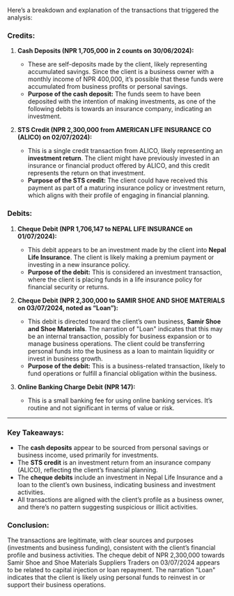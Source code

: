 Here’s a breakdown and explanation of the transactions that triggered the analysis:

### **Credits:**

1. **Cash Deposits (NPR 1,705,000 in 2 counts on 30/06/2024):**
   - These are self-deposits made by the client, likely representing accumulated savings. Since the client is a business owner with a monthly income of NPR 400,000, it’s possible that these funds were accumulated from business profits or personal savings.
   - **Purpose of the cash deposit:** The funds seem to have been deposited with the intention of making investments, as one of the following debits is towards an insurance company, indicating an investment.

2. **STS Credit (NPR 2,300,000 from AMERICAN LIFE INSURANCE CO (ALICO) on 02/07/2024):**
   - This is a single credit transaction from ALICO, likely representing an **investment return**. The client might have previously invested in an insurance or financial product offered by ALICO, and this credit represents the return on that investment.
   - **Purpose of the STS credit:** The client could have received this payment as part of a maturing insurance policy or investment return, which aligns with their profile of engaging in financial planning.

### **Debits:**

1. **Cheque Debit (NPR 1,706,147 to NEPAL LIFE INSURANCE on 01/07/2024):**
   - This debit appears to be an investment made by the client into **Nepal Life Insurance**. The client is likely making a premium payment or investing in a new insurance policy.
   - **Purpose of the debit:** This is considered an investment transaction, where the client is placing funds in a life insurance policy for financial security or returns.

2. **Cheque Debit (NPR 2,300,000 to SAMIR SHOE AND SHOE MATERIALS on 03/07/2024, noted as “Loan”):**
   - This debit is directed toward the client’s own business, **Samir Shoe and Shoe Materials**. The narration of "Loan" indicates that this may be an internal transaction, possibly for business expansion or to manage business operations. The client could be transferring personal funds into the business as a loan to maintain liquidity or invest in business growth.
   - **Purpose of the debit:** This is a business-related transaction, likely to fund operations or fulfill a financial obligation within the business.

3. **Online Banking Charge Debit (NPR 147):**
   - This is a small banking fee for using online banking services. It’s routine and not significant in terms of value or risk.

---

### **Key Takeaways:**
- The **cash deposits** appear to be sourced from personal savings or business income, used primarily for investments.
- The **STS credit** is an investment return from an insurance company (ALICO), reflecting the client’s financial planning.
- The **cheque debits** include an investment in Nepal Life Insurance and a loan to the client’s own business, indicating business and investment activities.
- All transactions are aligned with the client’s profile as a business owner, and there’s no pattern suggesting suspicious or illicit activities.

### **Conclusion:**
The transactions are legitimate, with clear sources and purposes (investments and business funding), consistent with the client’s financial profile and business activities.
The cheque debit of NPR 2,300,000 towards Samir Shoe and Shoe Materials Suppliers Traders on 03/07/2024 appears to be related to capital injection or loan repayment. The narration "Loan" indicates that the client is likely using personal funds to reinvest in or support their business operations.
